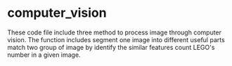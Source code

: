 # computer_vision
These code file include three method to process image through computer vision. 
The function includes segment one image into different useful parts
match two group of image by identify the similar features
count LEGO's number in a given image.

